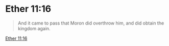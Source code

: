 # Ether 11:16

> And it came to pass that Moron did overthrow him, and did obtain the kingdom again.

[Ether 11:16](https://www.churchofjesuschrist.org/study/scriptures/bofm/ether/11?lang=eng&id=p16#p16)


